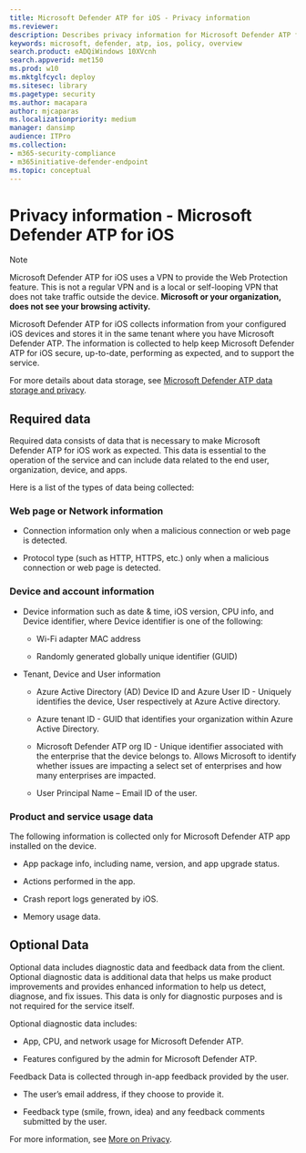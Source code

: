```yaml
---
title: Microsoft Defender ATP for iOS - Privacy information
ms.reviewer:
description: Describes privacy information for Microsoft Defender ATP for iOS
keywords: microsoft, defender, atp, ios, policy, overview
search.product: eADQiWindows 10XVcnh
search.appverid: met150
ms.prod: w10
ms.mktglfcycl: deploy
ms.sitesec: library
ms.pagetype: security
ms.author: macapara
author: mjcaparas
ms.localizationpriority: medium
manager: dansimp
audience: ITPro
ms.collection: 
- m365-security-compliance 
- m365initiative-defender-endpoint 
ms.topic: conceptual
---
```


# Privacy information - Microsoft Defender ATP for iOS

>[!NOTE] 
> Microsoft Defender ATP for iOS uses a VPN to provide the Web Protection feature. This is not a regular VPN and is a local or self-looping VPN that does not take traffic outside the device. **Microsoft or your organization, does not see your browsing activity.**

Microsoft Defender ATP for iOS collects information from your configured iOS devices and stores it in the same tenant where you have Microsoft Defender ATP. The information is collected to help keep Microsoft Defender ATP for iOS secure, up-to-date, performing as expected, and to support the service.

For more details about data storage, see [Microsoft Defender ATP data storage and privacy](https://docs.microsoft.com/windows/security/threat-protection/microsoft-defender-atp/data-storage-privacy).

## Required data 

Required data consists of data that is necessary to make Microsoft Defender ATP for iOS work as expected. This data is essential to the operation of the service and can include data related to the end user, organization, device, and apps. 

Here is a list of the types of data being collected: 

### Web page or Network information 

- Connection information only when a malicious connection or web page is detected. 

- Protocol type (such as HTTP, HTTPS, etc.) only when a malicious connection or web page is detected. 

### Device and account information 

- Device information such as date & time, iOS version, CPU info, and Device identifier, where Device identifier is one of the following: 

    - Wi-Fi adapter MAC address 

    - Randomly generated globally unique identifier (GUID) 

- Tenant, Device and User information 

    - Azure Active Directory (AD) Device ID and Azure User ID - Uniquely identifies the device, User respectively at Azure Active directory. 

    - Azure tenant ID - GUID that identifies your organization within Azure Active Directory. 

    - Microsoft Defender ATP org ID - Unique identifier associated with the enterprise that the device belongs to. Allows Microsoft to identify whether issues are impacting a select set of enterprises and how many enterprises are impacted. 

    - User Principal Name – Email ID of the user. 

### Product and service usage data 

The following information is collected only for Microsoft Defender ATP app installed on the device. 

- App package info, including name, version, and app upgrade status. 

- Actions performed in the app. 

- Crash report logs generated by iOS. 

- Memory usage data. 

## Optional Data 

Optional data includes diagnostic data and feedback data from the client. Optional diagnostic data is additional data that helps us make product improvements and provides enhanced information to help us detect, diagnose, and fix issues. This data is only for diagnostic purposes and is not required for the service itself. 

Optional diagnostic data includes: 

- App, CPU, and network usage for Microsoft Defender ATP. 

- Features configured by the admin for Microsoft Defender ATP. 

Feedback Data is collected through in-app feedback provided by the user. 

- The user’s email address, if they choose to provide it.

- Feedback type (smile, frown, idea) and any feedback comments submitted by the user. 

For more information, see [More on Privacy](https://aka.ms/mdatpiosprivacystatement).







